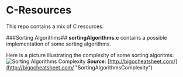 C-Resources
===========

This repo contains a mix of C resources.

###Sorting Algorithms##
**sortingAlgorithms.c** contains a possible implementation of some sorting algorithms.

Here is a picture illustrating the complexity of some sorting algoritms:
![Sorting Algorithms Complexity](http://i.imgur.com/u7PHbjC.png)
_**Source**_: [http://bigocheatsheet.com/](http://bigocheatsheet.com/ "SortingAlgorithmsComplexity")

